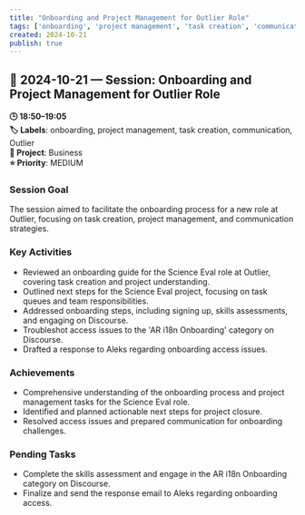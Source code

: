 ```yaml
---
title: "Onboarding and Project Management for Outlier Role"
tags: ['onboarding', 'project management', 'task creation', 'communication', 'Outlier']
created: 2024-10-21
publish: true
---
```


## 📅 2024-10-21 — Session: Onboarding and Project Management for Outlier Role

**🕒 18:50–19:05**  
**🏷️ Labels**: onboarding, project management, task creation, communication, Outlier  
**📂 Project**: Business  
**⭐ Priority**: MEDIUM  


### Session Goal
The session aimed to facilitate the onboarding process for a new role at Outlier, focusing on task creation, project management, and communication strategies.

### Key Activities
- Reviewed an onboarding guide for the Science Eval role at Outlier, covering task creation and project understanding.
- Outlined next steps for the Science Eval project, focusing on task queues and team responsibilities.
- Addressed onboarding steps, including signing up, skills assessments, and engaging on Discourse.
- Troubleshot access issues to the 'AR i18n Onboarding' category on Discourse.
- Drafted a response to Aleks regarding onboarding access issues.

### Achievements
- Comprehensive understanding of the onboarding process and project management tasks for the Science Eval role.
- Identified and planned actionable next steps for project closure.
- Resolved access issues and prepared communication for onboarding challenges.

### Pending Tasks
- Complete the skills assessment and engage in the AR i18n Onboarding category on Discourse.
- Finalize and send the response email to Aleks regarding onboarding access.
